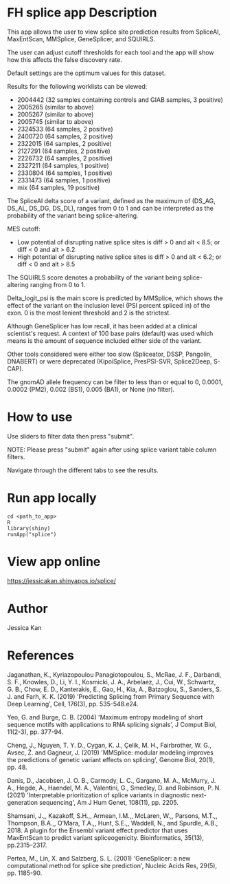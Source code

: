 # FH splice app Description
This app allows the user to view splice site prediction results from SpliceAI, MaxEntScan, MMSplice, GeneSplicer, and SQUIRLS.

The user can adjust cutoff thresholds for each tool and the app will show how this affects the false discovery rate.

Default settings are the optimum values for this dataset.

Results for the following worklists can be viewed:
- 2004442 (32 samples containing controls and GIAB samples, 3 positive)
- 2005265 (similar to above)
- 2005267 (similar to above)
- 2005745 (similar to above)
- 2324533 (64 samples, 2 positive)
- 2400720 (64 samples, 2 positive)
- 2322015 (64 samples, 2 positive)
- 2127291 (64 samples, 2 positive)
- 2226732 (64 samples, 2 positive)
- 2327211 (64 samples, 1 positive)
- 2330804 (64 samples, 1 positive)
- 2331473 (64 samples, 1 positive)
- mix (64 samples, 19 positive)

The SpliceAI delta score of a variant, defined as the maximum of (DS_AG, DS_AL, DS_DG, DS_DL), ranges from 0 to 1 and can be interpreted as the probability of the variant being splice-altering. 

MES cutoff:
- Low potential of disrupting native splice sites is diff > 0 and alt < 8.5; or diff < 0 and alt > 6.2
- High potential of disrupting native splice sites is diff > 0 and alt < 6.2; or diff < 0 and alt > 8.5

The SQUIRLS score denotes a probability of the variant being splice-altering ranging from 0 to 1.

Delta_logit_psi is the main score is predicted by MMSplice, which shows the effect of the variant on the inclusion level (PSI percent spliced in) of the exon. 0 is the most lenient threshold and 2 is the strictest.

Although GeneSplicer has low recall, it has been added at a clinical scientist's request. A context of 100 base pairs (default) was used which means is the amount of sequence included either side of the variant.

Other tools considered were either too slow (Spliceator, DSSP, Pangolin, DNABERT) or were deprecated (KipoiSplice, PresPSI-SVR, Splice2Deep, S-CAP).

The gnomAD allele frequency can be filter to less than or equal to 0, 0.0001, 0.0002 (PM2), 0.002 (BS1), 0.005 (BA1), or None (no filter).


# How to use
Use sliders to filter data then press "submit". 

NOTE: Please press "submit" again after using splice variant table column filters.

Navigate through the different tabs to see the results.



# Run app locally
```
cd <path_to_app>
R
library(shiny)
runApp("splice")
```



# View app online
https://jessicakan.shinyapps.io/splice/ 




# Author
Jessica Kan



# References
Jaganathan, K., Kyriazopoulou Panagiotopoulou, S., McRae, J. F., Darbandi, S. F., Knowles, D., Li, Y. I., Kosmicki, J. A., Arbelaez, J., Cui, W., Schwartz, G. B., Chow, E. D., Kanterakis, E., Gao, H., Kia, A., Batzoglou, S., Sanders, S. J. and Farh, K. K. (2019) 'Predicting Splicing from Primary Sequence with Deep Learning', Cell, 176(3), pp. 535-548.e24.

Yeo, G. and Burge, C. B. (2004) 'Maximum entropy modeling of short sequence motifs with applications to RNA splicing signals', J Comput Biol, 11(2-3), pp. 377-94.

Cheng, J., Nguyen, T. Y. D., Cygan, K. J., Çelik, M. H., Fairbrother, W. G., Avsec, Ž. and Gagneur, J. (2019) 'MMSplice: modular modeling improves the predictions of genetic variant effects on splicing', Genome Biol, 20(1), pp. 48.

Danis, D., Jacobsen, J. O. B., Carmody, L. C., Gargano, M. A., McMurry, J. A., Hegde, A., Haendel, M. A., Valentini, G., Smedley, D. and Robinson, P. N. (2021) 'Interpretable prioritization of splice variants in diagnostic next-generation sequencing', Am J Hum Genet, 108(11), pp. 2205.

Shamsani, J.,, Kazakoff, S.H.,, Armean, I.M.,, McLaren, W.,, Parsons, M.T.,, Thompson, B.A.,, O’Mara, T.A.,, Hunt, S.E.,, Waddell, N., and Spurdle, A.B., 2018. A plugin for the Ensembl variant effect predictor that uses MaxEntScan to predict variant spliceogenicity. Bioinformatics, 35(13), pp.2315–2317. 

Pertea, M., Lin, X. and Salzberg, S. L. (2001) 'GeneSplicer: a new computational method for splice site prediction', Nucleic Acids Res, 29(5), pp. 1185-90.
